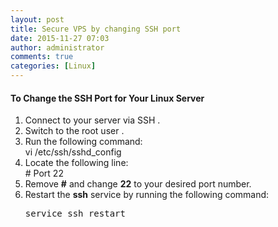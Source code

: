 ```yaml
---
layout: post
title: Secure VPS by changing SSH port
date: 2015-11-27 07:03
author: administrator
comments: true
categories: [Linux]
---
```

<h4>To Change the SSH Port for Your Linux Server</h4>
<ol>
	<li>Connect to your server via SSH .</li>
	<li>Switch to the root user .</li>
	<li>Run the following command:
<div class="hacker">vi /etc/ssh/sshd_config</div></li>
	<li>Locate the following line:
<div class="hacker"># Port 22</div></li>
	<li>Remove <strong>#</strong> and change <strong>22</strong> to your desired port number.</li>
	<li>Restart the <strong>ssh</strong> service by running the following command:
<div class="hacker">
<pre class="lang:default decode:true ">service ssh restart</pre>
&nbsp;

</div></li>
</ol>
